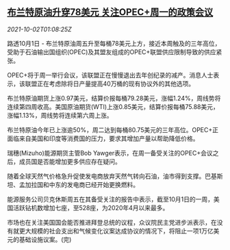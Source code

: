 <!--1633138262000-->
[布兰特原油升穿78美元 关注OPEC+周一的政策会议](https://cn.reuters.com/article/brent-oil-opec-plus-1002-idCNKBS2GS013)
------

<div><i>2021-10-02T01:08:25Z</i></div><p>路透10月1日 - 布兰特原油周五升至每桶78美元上方，接近本周触及的三年高位，受助于石油输出国组织(OPEC)及其盟友组成的OPEC+联盟供应限制导致的供应紧张。</p><p>OPEC+将于周一举行会议，该联盟正在慢慢退出去年创纪录的减产。消息人士表示，该联盟正在考虑除将日产量提高40万桶的现有协议外的其他选项。</p><p>布兰特原油期货上涨0.97美元，结算价报每桶79.28美元，涨幅1.24%，周线势将连续第四周收高。美国原油期货(WTI)上涨0.85美元，结算价报每桶75.88美元，涨幅1.13%，周线势将连续第六周上涨。</p><p>布兰特原油今年已上涨逾50%，周二达到每桶80.75美元的三年高位。OPEC+正面临来自美国和印度等消费国的压力，要求其增加产量以帮助降低价格。</p><p>瑞穗(Mizuho)能源期货主管Bob Yawger表示，在周一备受关注的OPEC+会议之后，成员国是否能增加更多供应存在疑问。</p><p>随着全球天然气价格急升促使发电商放弃天然气转向石油，油市得到支撑。巴基斯坦、孟加拉国和中东的发电商已经开始更换燃料。</p><p>能源服务公司贝克休斯周五在其备受关注的报告中表示，截至10月1日的一周，美国活跃钻机数增加七座，至528座，为2020年4月以来最多。</p><p>市场也在关注美国国会能否推进拜登总统的议程，众议院民主党进步派表示，在没有就更大规模的社会支出和气候变化议案达成协议的情况下，将阻止一项1万亿美元的基础设施议案。(完)</p>
